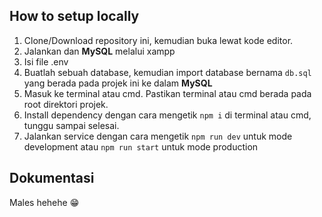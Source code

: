 ## How to setup locally

1. Clone/Download repository ini, kemudian buka lewat kode editor.
2. Jalankan dan **MySQL** melalui xampp
3. Isi file .env
4. Buatlah sebuah database, kemudian import database bernama `db.sql` yang berada pada projek ini ke dalam **MySQL**
5. Masuk ke terminal atau cmd. Pastikan terminal atau cmd berada pada root direktori projek.
6. Install dependency dengan cara mengetik `npm i` di terminal atau cmd, tunggu sampai selesai.
7. Jalankan service dengan cara mengetik `npm run dev` untuk mode development atau `npm run start` untuk mode production

## Dokumentasi

Males hehehe 😁

